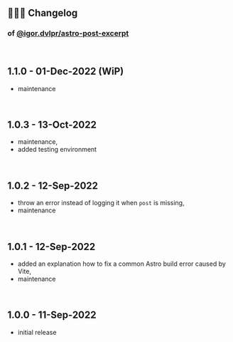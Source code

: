 ## 🤹🏼‍♂️ Changelog

### of [@igor.dvlpr/astro-post-excerpt](https://www.npmjs.com/package/@igor.dvlpr/astro-post-excerpt)

<br>

## 1.1.0 - 01-Dec-2022 (WiP)

- maintenance

<br>

## 1.0.3 - 13-Oct-2022

- maintenance,
- added testing environment

<br>

## 1.0.2 - 12-Sep-2022

- throw an error instead of logging it when `post` is missing,
- maintenance

<br>

## 1.0.1 - 12-Sep-2022

- added an explanation how to fix a common Astro build error caused by Vite,
- maintenance

<br>

## 1.0.0 - 11-Sep-2022

- initial release
